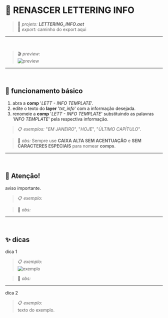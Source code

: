 # 📓 RENASCER LETTERING INFO

> 📑 *projeto:* ***LETTERING_INFO.aet***\
> 📂 *export:* caminho do export aqui

---

<br>

> 🎬 *preview:*\
> ![preview](preview.gif)

---

<br>

## 📍 funcionamento básico

1. abra a **comp** '*LETT - INFO TEMPLATE*'.
2. edite o texto do **layer** '*txt_info*' com a informação desejada.
3. renomeie a **comp** '*LETT - INFO TEMPLATE*' substituindo as palavras '*INFO TEMPLATE*' pela respectiva informação.

> 📋 *exemplos:* "*EM JANEIRO*", "*HOJE*", "*ÚLTIMO CAPÍTULO*".

> 🚩 *obs:* Sempre use **CAIXA ALTA SEM ACENTUAÇÃO** e **SEM CARACTERES ESPECIAIS** para nomear **comps**.

<!-- ---

<br>

## 📍 parâmetros

todos os controles estão no **layer** '*ctrl*', são eles:

![fx](fx.png)

- **fx1**:

  - **opcao 1** → descrição. -->

---

<br>

## 🚨 Atenção!

aviso importante.

> 📋 *exemplo:*

> 🚩 *obs:*

---

<br>

## ✨ dicas

dica 1

> 📋 *exemplo:*\
> ![exemplo](pasta/arquivo.png)

> 🚩 *obs:*

---

dica 2

> 📋 *exemplo:*\
> texto do exemplo.
